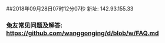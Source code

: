 ##2018年09月28日07时12分07秒 新址: 142.93.155.33
### 兔友常见问题及解答: https://github.com/wanggonging/d/blob/w/FAQ.md
